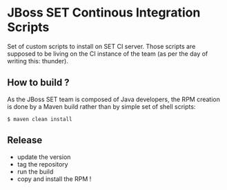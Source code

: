 JBoss SET Continous Integration Scripts
====

Set of custom scripts to install on SET CI server. Those scripts are supposed to be living on the CI
instance of the team (as per the day of writing this: thunder).

How to build ?
----

As the JBoss SET team is composed of Java developers, the RPM creation is done by a Maven build
rather than by simple set of shell scripts:

    $ maven clean install

Release
---

* update the version
* tag the repository
* run the build
* copy and install the RPM !
